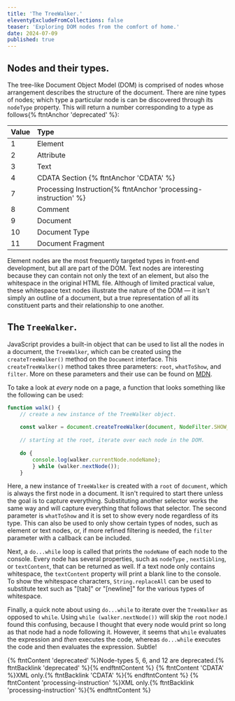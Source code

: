```yaml
---
title: 'The TreeWalker.'
eleventyExcludeFromCollections: false
teaser: 'Exploring DOM nodes from the comfort of home.'
date: 2024-07-09
published: true
---
```


## Nodes and their types.
The tree-like Document Object Model (DOM) is comprised of nodes whose arrangement describes the structure of the document. There are nine types of nodes; which type a particular node is can be discovered  through its `nodeType` property. This will return a number corresponding to a type as follows{% ftntAnchor 'deprecated' %}:

| Value | Type  |
|:--|:--|
| 1 | Element |
| 2 | Attribute |
| 3 | Text |
| 4 | CDATA Section {% ftntAnchor 'CDATA' %} |
| 7 | Processing Instruction{% ftntAnchor 'processing-instruction' %} |
| 8 | Comment |
| 9 | Document |
| 10 | Document Type |
| 11 | Document Fragment |

Element nodes are the most frequently targeted types in front-end development, but all are part of the DOM. Text nodes are interesting because they can contain not only the text of an element, but also the whitespace in the original HTML file. Although of limited practical value, these whitespace text nodes illustrate the nature of the DOM — it isn't simply an outline of a document, but a true representation of all its constituent parts and their relationship to one another.

## The `TreeWalker`.
JavaScript provides a built-in object that can be used to list all the nodes in a document, the `TreeWalker`, which can be created using the `createTreeWalker()` method on the `Document` interface. This `createTreeWalker()` method takes three parameters: `root`, `whatToShow`, and `filter`. More on these parameters and their use can be found on [MDN](https://developer.mozilla.org/en-US/docs/Web/API/Document/createTreeWalker).

To take a look at _every_ node on a page, a function that looks something like the following can be used:

```js
function walk() {
    // create a new instance of the TreeWalker object.
    
    const walker = document.createTreeWalker(document, NodeFilter.SHOW_ALL);
    
    // starting at the root, iterate over each node in the DOM.
    
    do {
        console.log(walker.currentNode.nodeName);
        } while (walker.nextNode());
    }
```

Here, a new instance of `TreeWalker` is created with a `root` of `document`, which is always the first node in a document. It isn't required to start there unless the goal is to capture everything. Substituting another selector works the same way and will capture everything that follows that selector. The second parameter is `whatToShow` and it is set to show every node regardless of its type. This can also be used to only show certain types of nodes, such as element or text nodes, or, if more refined filtering is needed, the `filter` parameter with a callback can be included.

Next, a `do...while` loop is called that prints the `nodeName` of each node to the console. Every node has several properties, such as `nodeType` , `nextSibling`, or `textContent`, that can be returned as well. If a text node only contains whitespace, the `textContent` property will print a blank line to the console. To show the whitespace characters, `String.replaceAll` can be used to substitute text such as "[tab]" or "[newline]" for the various types of whitespace.

Finally, a quick note about using `do...while` to iterate over the `TreeWalker`  as opposed to `while`. Using `while (walker.nextNode())` will skip the `root` node.I found this confusing, because I thought that every node would print so long as that node had a node following it. However, it seems that `while` evaluates the expression and _then_ executes the code, whereas `do...while` executes the code and then evaluates the expression. Subtle!

{% ftntContent 'deprecated' %}Node-types 5, 6, and 12 are deprecated.{% ftntBacklink 'deprecated' %}{% endftntContent %}
{% ftntContent 'CDATA' %}XML only.{% ftntBacklink 'CDATA' %}{% endftntContent %}
{% ftntContent 'processing-instruction' %}XML only.{% ftntBacklink 'processing-instruction' %}{% endftntContent %}
